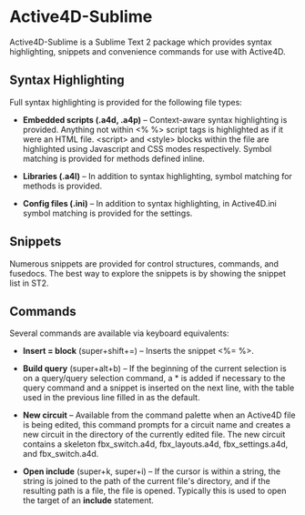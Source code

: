Active4D-Sublime
================

Active4D-Sublime is a Sublime Text 2 package which provides syntax highlighting, snippets and convenience commands for use with Active4D.

## Syntax Highlighting
Full syntax highlighting is provided for the following file types:

* **Embedded scripts (.a4d, .a4p)** – Context-aware syntax highlighting is provided. Anything not within <% %> script tags is highlighted as if it were an HTML file. \<script\> and \<style\> blocks within the file are highlighted using Javascript and CSS modes respectively. Symbol matching is provided for methods defined inline.

* **Libraries (.a4l)** – In addition to syntax highlighting, symbol matching for methods is provided.

* **Config files (.ini)** – In addition to syntax highlighting, in Active4D.ini symbol matching is provided for the settings.

## Snippets
Numerous snippets are provided for control structures, commands, and fusedocs. The best way to explore the snippets is by showing the snippet list in ST2.

## Commands
Several commands are available via keyboard equivalents:

* **Insert = block** (super+shift+=) – Inserts the snippet <%= %>.

* **Build query** (super+alt+b) – If the beginning of the current selection is on a query/query selection command, a * is added if necessary to the query command and a snippet is inserted on the next line, with the table used in the previous line filled in as the default.

* **New circuit** – Available from the command palette when an Active4D file is being edited, this command prompts for a circuit name and creates a new circuit in the directory of the currently edited file. The new circuit contains a skeleton fbx_switch.a4d, fbx_layouts.a4d, fbx_settings.a4d, and fbx_switch.a4d.

* **Open include** (super+k, super+i) – If the cursor is within a string, the string is joined to the path of the current file's directory, and if the resulting path is a file, the file is opened. Typically this is used to open the target of an **include** statement.

